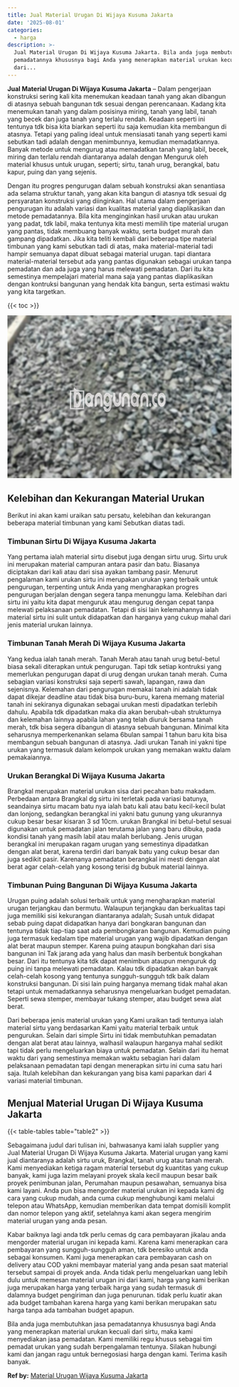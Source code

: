 ```yaml
---
title: Jual Material Urugan Di Wijaya Kusuma Jakarta
date: '2025-08-01'
categories:
  - harga
description: >-
  Jual Material Urugan Di Wijaya Kusuma Jakarta. Bila anda juga membutuhkan jasa
  pemadatannya khususnya bagi Anda yang menerapkan material urukan kecuali
  dari...
---
```


**Jual Material Urugan Di Wijaya Kusuma Jakarta** – Dalam pengerjaan konstruksi sering kali kita menemukan keadaan tanah yang akan dibangun di atasnya sebuah bangunan tdk sesuai dengan perencanaan. Kadang kita menemukan tanah yang dalam posisinya miring, tanah yang labil, tanah yang becek dan juga tanah yang terlalu rendah. Keadaan seperti ini tentunya tdk bisa kita biarkan seperti itu saja kemudian kita membangun di atasnya. Tetapi yang paling ideal untuk mensiasati tanah yang seperti kami sebutkan tadi adalah dengan menimbunnya, kemudian memadatkannya. Banyak metode untuk mengurug atau memadatkan tanah yang labil, becek, miring dan terlalu rendah diantaranya adalah dengan Menguruk oleh material khusus untuk urugan, seperti; sirtu, tanah urug, berangkal, batu kapur, puing dan yang sejenis.

Dengan itu progres pengurugan dalam sebuah konstruksi akan senantiasa ada selama struktur tanah, yang akan kita bangun di atasnya tdk sesuai dg persyaratan konstruksi yang diinginkan. Hal utama dalam pengerjaan pengurugan itu adalah variasi dan kualitas material yang diaplikasikan dan metode pemadatannya. Bila kita menginginkan hasil urukan atau urukan yang padat, tdk labil, maka tentunya kita mesti memilih tipe material urugan yang pantas, tidak membuang banyak waktu, serta budget murah dan gampang dipadatkan. Jika kita teliti kembali dari beberapa tipe material timbunan yang kami sebutkan tadi di atas, maka material-material tadi hampir semuanya dapat dibuat sebagai material urugan. tapi diantara material-material tersebut ada yang pantas digunakan sebagai urukan tanpa pemadatan dan ada juga yang harus melewati pemadatan. Dari itu kita semestinya mempelajari material mana saja yang pantas diaplikasikan dengan kontruksi bangunan yang hendak kita bangun, serta estimasi waktu yang kita targetkan.

{{< toc >}}

![Jual Material Urugan Di Wijaya Kusuma Jakarta](/images/jual-urugan-29.png)

## Kelebihan dan Kekurangan Material Urukan

Berikut ini akan kami uraikan satu persatu, kelebihan dan kekurangan beberapa material timbunan yang kami Sebutkan diatas tadi.

### Timbunan Sirtu Di Wijaya Kusuma Jakarta

Yang pertama ialah material sirtu disebut juga dengan sirtu urug. Sirtu uruk ini merupakan material campuran antara pasir dan batu. Biasanya diciptakan dari kali atau dari sisa ayakan tambang pasir. Menurut pengalaman kami urukan sirtu ini merupakan urukan yang terbaik untuk pengurugan, terpenting untuk Anda yang mengharapkan progres pengurugan berjalan dengan segera tanpa menunggu lama. Kelebihan dari sirtu ini yaitu kita dapat menguruk atau mengurug dengan cepat tanpa melewati pelaksanaan pemadatan. Tetapi di sisi lain kelemahannya ialah material sirtu ini sulit untuk didapatkan dan harganya yang cukup mahal dari jenis material urukan lainnya.

### Timbunan Tanah Merah Di Wijaya Kusuma Jakarta

Yang kedua ialah tanah merah. Tanah Merah atau tanah urug betul-betul biasa sekali diterapkan untuk pengurugan. Tapi tdk setiap kontruksi yang memerlukan pengurugan dapat di urug dengan urukan tanah merah. Cuma sebagian variasi konstruksi saja seperti sawah, lapangan, rawa dan sejenisnya. Kelemahan dari pengurugan memakai tanah ini adalah tidak dapat dikejar deadline atau tidak bisa buru-buru, karena memang material tanah ini sekiranya digunakan sebagai urukan mesti dipadatkan terlebih dahulu. Apabila tdk dipadatkan maka dia akan berubah-ubah strukturnya dan kelemahan lainnya apabila lahan yang telah diuruk bersama tanah merah, tdk bisa segera dibangun di atasnya sebuah bangunan. Minimal kita seharusnya memperkenankan selama 6bulan sampai 1 tahun baru kita bisa membangun sebuah bangunan di atasnya. Jadi urukan Tanah ini yakni tipe urukan yang termasuk dalam kelompok urukan yang memakan waktu dalam pemakaiannya.

### Urukan Berangkal Di Wijaya Kusuma Jakarta

Brangkal merupakan material urukan sisa dari pecahan batu makadam. Perbedaan antara Brangkal dg sirtu ini terletak pada variasi batunya, seandainya sirtu macam batu nya ialah batu kali atau batu kecil-kecil bulat dan lonjong, sedangkan berangkal ini yakni batu gunung yang ukurannya cukup besar besar kisaran 3 sd 10cm. urukan Brangkal ini betul-betul sesuai digunakan untuk pemadatan jalan terutama jalan yang baru dibuka, pada kondisi tanah yang masih labil atau malah berlubang. Jenis urugan berangkal ini merupakan ragam urugan yang semestinya dipadatkan dengan alat berat, karena terdiri dari banyak batu yang cukup besar dan juga sedikit pasir. Karenanya pemadatan berangkal ini mesti dengan alat berat agar celah-celah yang kosong terisi dg bubuk material lainnya.

### Timbunan Puing Bangunan Di Wijaya Kusuma Jakarta

Urugan puing adalah solusi terbaik untuk yang mengharapkan material urugan terjangkau dan bermutu. Walaupun terjangkau dan berkualitas tapi juga memiliki sisi kekurangan diantaranya adalah; Susah untuk didapat sebab puing dapat didapatkan hanya dari bongkaran bangunan dan tentunya tidak tiap-tiap saat ada pembongkaran bangunan. Kemudian puing juga termasuk kedalam tipe material urugan yang wajib dipadatkan dengan alat berat maupun stemper. Karena puing ataupun bongkahan dari sisa bangunan ini Tak jarang ada yang halus dan masih berbentuk bongkahan besar. Dari itu tentunya kita tdk dapat menimbun ataupun menguruk dg puing ini tanpa melewati pemadatan. Kalau tdk dipadatkan akan banyak celah-celah kosong yang tentunya sungguh-sungguh tdk baik dalam konstruksi bangunan. Di sisi lain puing harganya memang tidak mahal akan tetapi untuk memadatkannya seharusnya mengeluarkan budget pemadatan. Seperti sewa stemper, membayar tukang stemper, atau budget sewa alat berat.

Dari beberapa jenis material urukan yang Kami uraikan tadi tentunya ialah material sirtu yang berdasarkan Kami yaitu material terbaik untuk pengurukan. Selain dari simple Sirtu ini tidak membutuhkan pemadatan dengan alat berat atau lainnya, walhasil walaupun harganya mahal sedikit tapi tidak perlu mengeluarkan biaya untuk pemadatan. Selain dari itu hemat waktu dari yang semestinya memakan waktu sebagian hari dalam pelaksanaan pemadatan tapi dengan menerapkan sirtu ini cuma satu hari saja. Itulah kelebihan dan kekurangan yang bisa kami paparkan dari 4 variasi material timbunan.

## Menjual Material Urugan Di Wijaya Kusuma Jakarta

{{< table-tables table="table2" >}}

Sebagaimana judul dari tulisan ini, bahwasanya kami ialah supplier yang Jual Material Urugan Di Wijaya Kusuma Jakarta. Material urugan yang kami jual diantaranya adalah sirtu uruk, Brangkal, tanah urug atau tanah merah. Kami menyediakan ketiga ragam material tersebut dg kuantitas yang cukup banyak, kami juga lazim melayani proyek skala kecil maupun besar baik proyek penimbunan jalan, Perumahan maupun pesawahan, semuanya bisa kami layani. Anda pun bisa mengorder material urukan ini kepada kami dg cara yang cukup mudah, anda cuma cukup menghubungi kami melalui telepon atau WhatsApp, kemudian memberikan data tempat domisili komplit dan nomor telepon yang aktif, setelahnya kami akan segera mengirim material urugan yang anda pesan.

Kabar baiknya lagi anda tdk perlu cemas dg cara pembayaran jikalau anda mengorder material urugan ini kepada kami. Karena kami menerapkan cara pembayaran yang sungguh-sungguh aman, tdk beresiko untuk anda sebagai konsumen. Kami juga menerapkan cara pembayaran cash on delivery atau COD yakni membayar material yang anda pesan saat material tersebut sampai di proyek anda. Anda tidak perlu mengeluarkan uang lebih dulu untuk memesan material urugan ini dari kami, harga yang kami berikan juga merupakan harga yang terbaik harga yang sudah termasuk di dalamnya budget pengiriman dan juga penurunan. tidak perlu kuatir akan ada budget tambahan karena harga yang kami berikan merupakan satu harga tanpa ada tambahan budget apapun.

Bila anda juga membutuhkan jasa pemadatannya khususnya bagi Anda yang menerapkan material urukan kecuali dari sirtu, maka kami menyediakan jasa pemadatan. Kami memiliki regu khusus sebagai tim pemadat urukan yang sudah berpengalaman tentunya. Silakan hubungi kami dan jangan ragu untuk bernegosiasi harga dengan kami. Terima kasih banyak.

**Ref by:** [Material Urugan Wijaya Kusuma Jakarta](https://id.wikipedia.org/wiki/Material)
